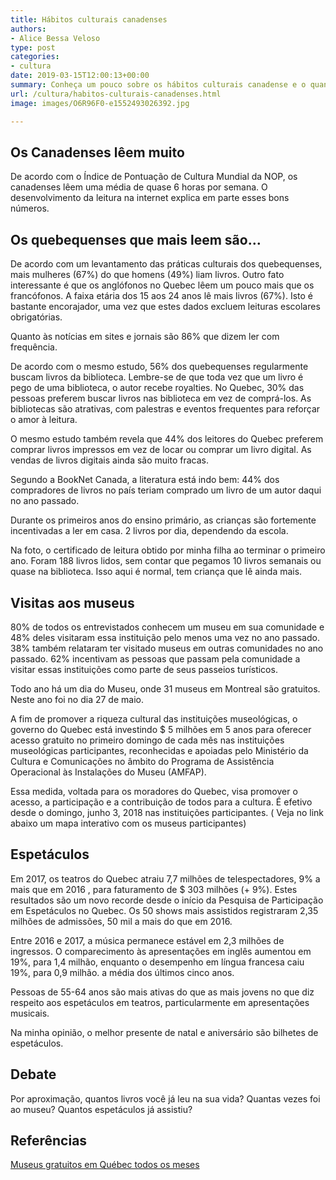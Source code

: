 ```yaml
---
title: Hábitos culturais canadenses
authors:
- Alice Bessa Veloso
type: post
categories:
- cultura
date: 2019-03-15T12:00:13+00:00
summary: Conheça um pouco sobre os hábitos culturais canadense e o quanto eles investe em leitura, museus, espetáculos e outras atividades
url: /cultura/habitos-culturais-canadenses.html
image: images/O6R96F0-e1552493026392.jpg

---
```

## Os Canadenses lêem muito

De acordo com o Índice de Pontuação de Cultura Mundial da NOP, os canadenses lêem uma média de quase 6 horas por semana. O desenvolvimento da leitura na internet explica em parte esses bons números.

## Os quebequenses que mais leem são&#8230;

De acordo com um levantamento das práticas culturais dos quebequenses, mais mulheres (67%) do que homens (49%) liam livros. Outro fato interessante é que os anglófonos no Quebec lêem um pouco mais que os francófonos. A faixa etária dos 15 aos 24 anos lê mais livros (67%). Isto é bastante encorajador, uma vez que estes dados excluem leituras escolares obrigatórias.

Quanto às notícias em sites e jornais são 86% que dizem ler com frequência.

De acordo com o mesmo estudo, 56% dos quebequenses regularmente buscam livros da biblioteca. Lembre-se de que toda vez que um livro é pego de uma biblioteca, o autor recebe royalties. No Quebec, 30% das pessoas preferem buscar livros nas biblioteca em vez de comprá-los. As bibliotecas são atrativas, com palestras e eventos frequentes para reforçar o amor à leitura.

O mesmo estudo também revela que 44% dos leitores do Quebec preferem comprar livros impressos em vez de locar ou comprar um livro digital. As vendas de livros digitais ainda são muito fracas.

Segundo a BookNet Canada, a literatura está indo bem: 44% dos compradores de livros no país teriam comprado um livro de um autor daqui no ano passado.

Durante os primeiros anos do ensino primário, as crianças são fortemente incentivadas a ler em casa. 2 livros por dia, dependendo da escola.

Na foto, o certificado de leitura obtido por minha filha ao terminar o primeiro ano. Foram 188 livros lidos, sem contar que pegamos 10 livros semanais ou quase na biblioteca. Isso aqui é normal, tem criança que lê ainda mais.

## Visitas aos museus

80% de todos os entrevistados conhecem um museu em sua comunidade e 48% deles visitaram essa instituição pelo menos uma vez no ano passado. 38% também relataram ter visitado museus em outras comunidades no ano passado. 62% incentivam as pessoas que passam pela comunidade a visitar essas instituições como parte de seus passeios turísticos.

Todo ano há um dia do Museu, onde 31 museus em Montreal são gratuitos. Neste ano foi no dia 27 de maio.

A fim de promover a riqueza cultural das instituições museológicas, o governo do Quebec está investindo $ 5 milhões em 5 anos para oferecer acesso gratuito no primeiro domingo de cada mês nas instituições museológicas participantes, reconhecidas e apoiadas pelo Ministério da Cultura e Comunicações no âmbito do Programa de Assistência Operacional às Instalações do Museu (AMFAP).

Essa medida, voltada para os moradores do Quebec, visa promover o acesso, a participação e a contribuição de todos para a cultura. É efetivo desde o domingo, junho 3, 2018 nas instituições participantes. ( Veja no link abaixo um mapa interativo com os museus participantes)

## Espetáculos

Em 2017, os teatros do Quebec atraiu 7,7 milhões de telespectadores, 9% a mais que em 2016 , para faturamento de $ 303 milhões (+ 9%). Estes resultados são um novo recorde desde o início da Pesquisa de Participação em Espetáculos no Quebec. Os 50 shows mais assistidos registraram 2,35 milhões de admissões, 50 mil a mais do que em 2016.

Entre 2016 e 2017, a música permanece estável em 2,3 milhões de ingressos. O comparecimento às apresentações em inglês aumentou em 19%, para 1,4 milhão, enquanto o desempenho em língua francesa caiu 19%, para 0,9 milhão. a média dos últimos cinco anos.

Pessoas de 55-64 anos são mais ativas do que as mais jovens no que diz respeito aos espetáculos em teatros, particularmente em apresentações musicais.

Na minha opinião, o melhor presente de natal e aniversário são bilhetes de espetáculos.

## Debate

Por aproximação, quantos livros você já leu na sua vida? Quantas vezes foi ao museu? Quantos espetáculos já assistiu?

## Referências

<a rel="noreferrer noopener" aria-label="Museus gratuitos em Québec todo mês (opens in a new tab)" href="https://www.mcc.gouv.qc.ca/index.php?id=6168" target="_blank">Museus gratuitos em Québec todos os meses</a>